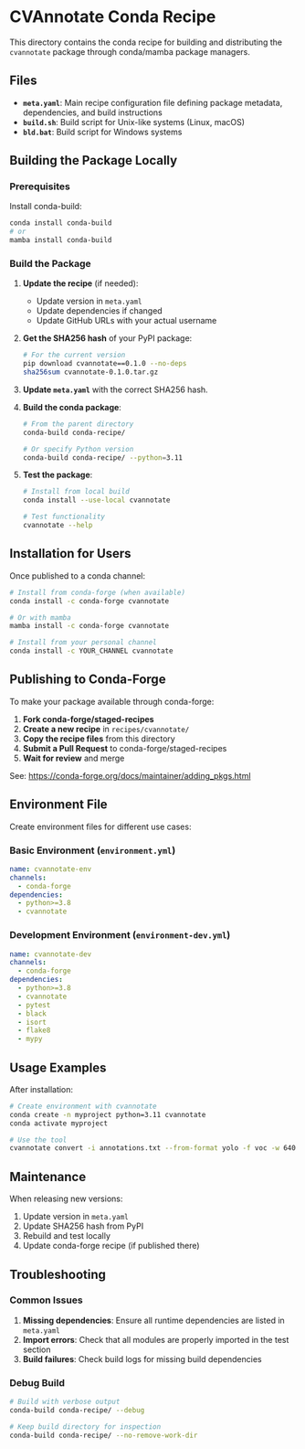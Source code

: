 # CVAnnotate Conda Recipe

This directory contains the conda recipe for building and distributing the `cvannotate` package through conda/mamba package managers.

## Files

- **`meta.yaml`**: Main recipe configuration file defining package metadata, dependencies, and build instructions
- **`build.sh`**: Build script for Unix-like systems (Linux, macOS)
- **`bld.bat`**: Build script for Windows systems

## Building the Package Locally

### Prerequisites

Install conda-build:
```bash
conda install conda-build
# or
mamba install conda-build
```

### Build the Package

1. **Update the recipe** (if needed):
   - Update version in `meta.yaml`
   - Update dependencies if changed
   - Update GitHub URLs with your actual username

2. **Get the SHA256 hash** of your PyPI package:
   ```bash
   # For the current version
   pip download cvannotate==0.1.0 --no-deps
   sha256sum cvannotate-0.1.0.tar.gz
   ```

3. **Update `meta.yaml`** with the correct SHA256 hash.

4. **Build the conda package**:
   ```bash
   # From the parent directory
   conda-build conda-recipe/
   
   # Or specify Python version
   conda-build conda-recipe/ --python=3.11
   ```

5. **Test the package**:
   ```bash
   # Install from local build
   conda install --use-local cvannotate
   
   # Test functionality
   cvannotate --help
   ```

## Installation for Users

Once published to a conda channel:

```bash
# Install from conda-forge (when available)
conda install -c conda-forge cvannotate

# Or with mamba
mamba install -c conda-forge cvannotate

# Install from your personal channel
conda install -c YOUR_CHANNEL cvannotate
```

## Publishing to Conda-Forge

To make your package available through conda-forge:

1. **Fork conda-forge/staged-recipes**
2. **Create a new recipe** in `recipes/cvannotate/`
3. **Copy the recipe files** from this directory
4. **Submit a Pull Request** to conda-forge/staged-recipes
5. **Wait for review** and merge

See: https://conda-forge.org/docs/maintainer/adding_pkgs.html

## Environment File

Create environment files for different use cases:

### Basic Environment (`environment.yml`)
```yaml
name: cvannotate-env
channels:
  - conda-forge
dependencies:
  - python>=3.8
  - cvannotate
```

### Development Environment (`environment-dev.yml`)
```yaml
name: cvannotate-dev
channels:
  - conda-forge
dependencies:
  - python>=3.8
  - cvannotate
  - pytest
  - black
  - isort
  - flake8
  - mypy
```

## Usage Examples

After installation:

```bash
# Create environment with cvannotate
conda create -n myproject python=3.11 cvannotate
conda activate myproject

# Use the tool
cvannotate convert -i annotations.txt --from-format yolo -f voc -w 640 --height 480 -c classes.txt
```

## Maintenance

When releasing new versions:

1. Update version in `meta.yaml`
2. Update SHA256 hash from PyPI
3. Rebuild and test locally
4. Update conda-forge recipe (if published there)

## Troubleshooting

### Common Issues

1. **Missing dependencies**: Ensure all runtime dependencies are listed in `meta.yaml`
2. **Import errors**: Check that all modules are properly imported in the test section
3. **Build failures**: Check build logs for missing build dependencies

### Debug Build

```bash
# Build with verbose output
conda-build conda-recipe/ --debug

# Keep build directory for inspection
conda-build conda-recipe/ --no-remove-work-dir
```
